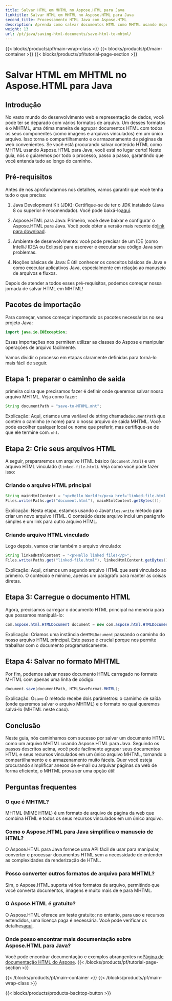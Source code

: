 ```yaml
---
title: Salvar HTML em MHTML no Aspose.HTML para Java
linktitle: Salvar HTML em MHTML no Aspose.HTML para Java
second_title: Processamento HTML Java com Aspose.HTML
description: Aprenda como salvar documentos HTML como MHTML usando Aspose.HTML para Java com este guia passo a passo, completo com exemplos de código e dicas práticas.
weight: 13
url: /pt/java/saving-html-documents/save-html-to-mhtml/
---
```


{{< blocks/products/pf/main-wrap-class >}}
{{< blocks/products/pf/main-container >}}
{{< blocks/products/pf/tutorial-page-section >}}

# Salvar HTML em MHTML no Aspose.HTML para Java

## Introdução
No vasto mundo do desenvolvimento web e representação de dados, você pode ter se deparado com vários formatos de arquivo. Um desses formatos é o MHTML, uma ótima maneira de agrupar documentos HTML com todos os seus componentes (como imagens e arquivos vinculados) em um único arquivo. Isso torna o compartilhamento e o armazenamento de páginas da web convenientes. Se você está procurando salvar conteúdo HTML como MHTML usando Aspose.HTML para Java, você está no lugar certo! Neste guia, nós o guiaremos por todo o processo, passo a passo, garantindo que você entenda tudo ao longo do caminho.

## Pré-requisitos

Antes de nos aprofundarmos nos detalhes, vamos garantir que você tenha tudo o que precisa:

1. Java Development Kit (JDK): Certifique-se de ter o JDK instalado (Java 8 ou superior é recomendado). Você pode baixá-lo[aqui](https://www.oracle.com/java/technologies/javase/javase-jdk8-downloads.html).
  
2.  Aspose.HTML para Java: Primeiro, você deve baixar e configurar o Aspose.HTML para Java. Você pode obter a versão mais recente do[link para download](https://releases.aspose.com/html/java/).

3. Ambiente de desenvolvimento: você pode precisar de um IDE (como IntelliJ IDEA ou Eclipse) para escrever e executar seu código Java sem problemas.

4. Noções básicas de Java: É útil conhecer os conceitos básicos de Java e como executar aplicativos Java, especialmente em relação ao manuseio de arquivos e fluxos.

Depois de atender a todos esses pré-requisitos, podemos começar nossa jornada de salvar HTML em MHTML!

## Pacotes de importação

Para começar, vamos começar importando os pacotes necessários no seu projeto Java:

```java
import java.io.IOException;
```

Essas importações nos permitem utilizar as classes do Aspose e manipular operações de arquivo facilmente. 

Vamos dividir o processo em etapas claramente definidas para torná-lo mais fácil de seguir.

## Etapa 1: preparar o caminho de saída

primeira coisa que precisamos fazer é definir onde queremos salvar nosso arquivo MHTML. Veja como fazer:

```java
String documentPath = "save-to-MTHML.mht";
```

 Explicação: Aqui, criamos uma variável de string chamada`documentPath` que contém o caminho (e nome) para o nosso arquivo de saída MHTML. Você pode escolher qualquer local ou nome que preferir, mas certifique-se de que ele termine com`.mht`.

## Etapa 2: Crie seus arquivos HTML

A seguir, prepararemos um arquivo HTML básico (`document.html`) e um arquivo HTML vinculado (`linked-file.html`). Veja como você pode fazer isso:

### Criando o arquivo HTML principal

```java
String mainHtmlContent = "<p>Hello World!</p><a href='linked-file.html'>linked file</a>";
Files.write(Paths.get("document.html"), mainHtmlContent.getBytes());
```

 Explicação: Nesta etapa, estamos usando o Java`Files.write` método para criar um novo arquivo HTML. O conteúdo deste arquivo inclui um parágrafo simples e um link para outro arquivo HTML.

### Criando arquivo HTML vinculado 

Logo depois, vamos criar também o arquivo vinculado:

```java
String linkedHtmlContent = "<p>Hello linked file!</p>";
Files.write(Paths.get("linked-file.html"), linkedHtmlContent.getBytes());
```

Explicação: Aqui, criamos um segundo arquivo HTML que será vinculado ao primeiro. O conteúdo é mínimo, apenas um parágrafo para manter as coisas diretas.

## Etapa 3: Carregue o documento HTML

Agora, precisamos carregar o documento HTML principal na memória para que possamos manipulá-lo:

```java
com.aspose.html.HTMLDocument document = new com.aspose.html.HTMLDocument("document.html");
```

 Explicação: Criamos uma instância de`HTMLDocument` passando o caminho do nosso arquivo HTML principal. Este passo é crucial porque nos permite trabalhar com o documento programaticamente.

## Etapa 4: Salvar no formato MHTML

Por fim, podemos salvar nosso documento HTML carregado no formato MHTML com apenas uma linha de código:

```java
document.save(documentPath, HTMLSaveFormat.MHTML);
```

 Explicação: O`save` O método recebe dois parâmetros: o caminho de saída (onde queremos salvar o arquivo MHTML) e o formato no qual queremos salvá-lo (MHTML neste caso). 

## Conclusão
Neste guia, nós caminhamos com sucesso por salvar um documento HTML como um arquivo MHTML usando Aspose.HTML para Java. Seguindo os passos descritos acima, você pode facilmente agrupar seus documentos HTML e seus recursos vinculados em um único arquivo MHTML, tornando o compartilhamento e o armazenamento muito fáceis. Quer você esteja procurando simplificar anexos de e-mail ou arquivar páginas da web de forma eficiente, o MHTML prova ser uma opção útil!

## Perguntas frequentes

### O que é MHTML?
MHTML (MIME HTML) é um formato de arquivo de página da web que combina HTML e todos os seus recursos vinculados em um único arquivo.

### Como o Aspose.HTML para Java simplifica o manuseio de HTML?
O Aspose.HTML para Java fornece uma API fácil de usar para manipular, converter e processar documentos HTML sem a necessidade de entender as complexidades da renderização de HTML.

### Posso converter outros formatos de arquivo para MHTML?
Sim, o Aspose.HTML suporta vários formatos de arquivo, permitindo que você converta documentos, imagens e muito mais de e para MHTML.

### O Aspose.HTML é gratuito?
 O Aspose.HTML oferece um teste gratuito; no entanto, para uso e recursos estendidos, uma licença paga é necessária. Você pode verificar os detalhes[aqui](https://purchase.aspose.com/buy).

### Onde posso encontrar mais documentação sobre Aspose.HTML para Java?
 Você pode encontrar documentação e exemplos abrangentes no[Página de documentação HTML do Aspose](https://reference.aspose.com/html/java/).
{{< /blocks/products/pf/tutorial-page-section >}}

{{< /blocks/products/pf/main-container >}}
{{< /blocks/products/pf/main-wrap-class >}}

{{< blocks/products/products-backtop-button >}}
